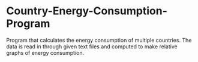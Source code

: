 # Country-Energy-Consumption-Program
Program that calculates the energy consumption of multiple countries. The data is read in through given text files and computed to make relative graphs of energy consumption.

